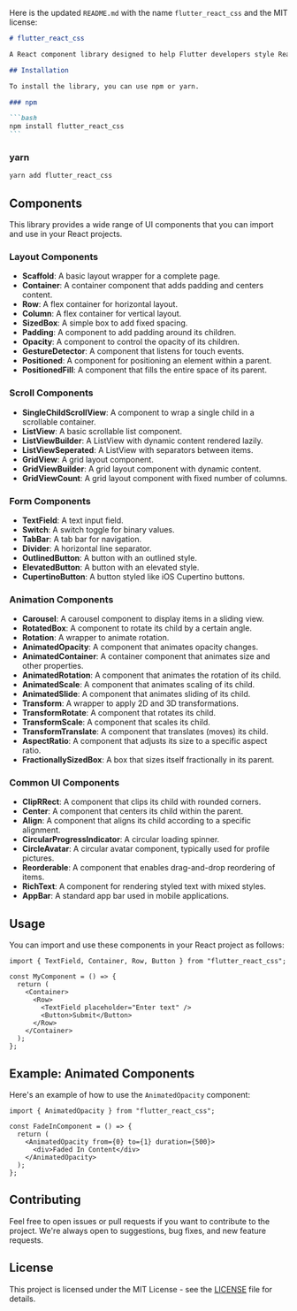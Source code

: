 Here is the updated `README.md` with the name `flutter_react_css` and the MIT license:

````markdown
# flutter_react_css

A React component library designed to help Flutter developers style React components easily, inspired by the Flutter widget-based approach. This library simplifies working with React's CSS by providing components that avoid the need for complex CSS stylesheets, making React development more approachable for Flutter developers.

## Installation

To install the library, you can use npm or yarn.

### npm

```bash
npm install flutter_react_css
```
````

### yarn

```bash
yarn add flutter_react_css
```

## Components

This library provides a wide range of UI components that you can import and use in your React projects.

### Layout Components

- **Scaffold**: A basic layout wrapper for a complete page.
- **Container**: A container component that adds padding and centers content.
- **Row**: A flex container for horizontal layout.
- **Column**: A flex container for vertical layout.
- **SizedBox**: A simple box to add fixed spacing.
- **Padding**: A component to add padding around its children.
- **Opacity**: A component to control the opacity of its children.
- **GestureDetector**: A component that listens for touch events.
- **Positioned**: A component for positioning an element within a parent.
- **PositionedFill**: A component that fills the entire space of its parent.

### Scroll Components

- **SingleChildScrollView**: A component to wrap a single child in a scrollable container.
- **ListView**: A basic scrollable list component.
- **ListViewBuilder**: A ListView with dynamic content rendered lazily.
- **ListViewSeperated**: A ListView with separators between items.
- **GridView**: A grid layout component.
- **GridViewBuilder**: A grid layout component with dynamic content.
- **GridViewCount**: A grid layout component with fixed number of columns.

### Form Components

- **TextField**: A text input field.
- **Switch**: A switch toggle for binary values.
- **TabBar**: A tab bar for navigation.
- **Divider**: A horizontal line separator.
- **OutlinedButton**: A button with an outlined style.
- **ElevatedButton**: A button with an elevated style.
- **CupertinoButton**: A button styled like iOS Cupertino buttons.

### Animation Components

- **Carousel**: A carousel component to display items in a sliding view.
- **RotatedBox**: A component to rotate its child by a certain angle.
- **Rotation**: A wrapper to animate rotation.
- **AnimatedOpacity**: A component that animates opacity changes.
- **AnimatedContainer**: A container component that animates size and other properties.
- **AnimatedRotation**: A component that animates the rotation of its child.
- **AnimatedScale**: A component that animates scaling of its child.
- **AnimatedSlide**: A component that animates sliding of its child.
- **Transform**: A wrapper to apply 2D and 3D transformations.
- **TransformRotate**: A component that rotates its child.
- **TransformScale**: A component that scales its child.
- **TransformTranslate**: A component that translates (moves) its child.
- **AspectRatio**: A component that adjusts its size to a specific aspect ratio.
- **FractionallySizedBox**: A box that sizes itself fractionally in its parent.

### Common UI Components

- **ClipRRect**: A component that clips its child with rounded corners.
- **Center**: A component that centers its child within the parent.
- **Align**: A component that aligns its child according to a specific alignment.
- **CircularProgressIndicator**: A circular loading spinner.
- **CircleAvatar**: A circular avatar component, typically used for profile pictures.
- **Reorderable**: A component that enables drag-and-drop reordering of items.
- **RichText**: A component for rendering styled text with mixed styles.
- **AppBar**: A standard app bar used in mobile applications.

## Usage

You can import and use these components in your React project as follows:

```tsx
import { TextField, Container, Row, Button } from "flutter_react_css";

const MyComponent = () => {
  return (
    <Container>
      <Row>
        <TextField placeholder="Enter text" />
        <Button>Submit</Button>
      </Row>
    </Container>
  );
};
```

## Example: Animated Components

Here's an example of how to use the `AnimatedOpacity` component:

```tsx
import { AnimatedOpacity } from "flutter_react_css";

const FadeInComponent = () => {
  return (
    <AnimatedOpacity from={0} to={1} duration={500}>
      <div>Faded In Content</div>
    </AnimatedOpacity>
  );
};
```

## Contributing

Feel free to open issues or pull requests if you want to contribute to the project. We're always open to suggestions, bug fixes, and new feature requests.

## License

This project is licensed under the MIT License - see the [LICENSE](LICENSE) file for details.

